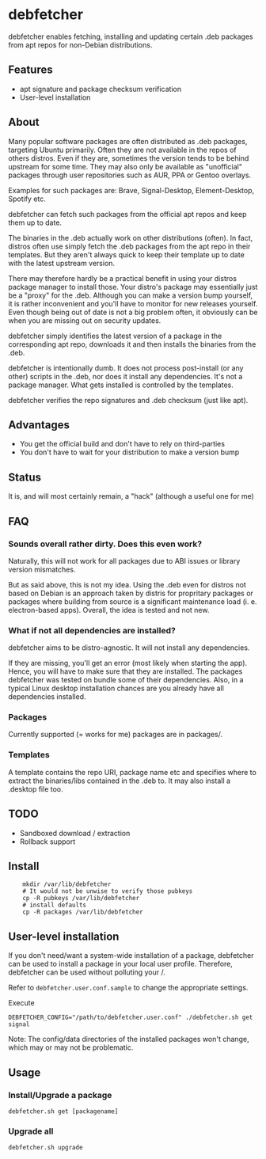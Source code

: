 # debfetcher
debfetcher enables fetching, installing and updating certain .deb packages from apt repos for non-Debian
distributions.

## Features
 - apt signature and package checksum verification
 - User-level installation

## About
Many popular software packages are often distributed as .deb packages, targeting Ubuntu primarily.
Often they are not available in the repos of others distros. Even if they are, sometimes the version tends to be behind upstream for some time. They may also only be available as "unofficial" packages through user repositories such as AUR, PPA or Gentoo overlays.

Examples for such packages are: Brave, Signal-Desktop, Element-Desktop, Spotify etc.

debfetcher can fetch such packages from the official apt repos and keep them up to date.

The binaries in the .deb actually work on other distributions (often). In fact, distros
often use simply fetch the .deb packages from the apt repo in their templates. But they aren't always
quick to keep their template up to date with the latest upstream version.

There may therefore hardly be a practical benefit in using your distros package manager to install those. Your distro's
package may essentially just be a "proxy" for the .deb. Although you can make a version bump yourself,
it is rather inconvenient and you'll have to monitor for new releases yourself. Even though being out
of date is not a big problem often, it obviously can be when you are missing out on security updates.

debfetcher simply identifies the latest version of a package in the corresponding apt repo, downloads it and then installs the binaries from the .deb.

debfetcher is intentionally dumb. It does not process post-install (or any other) scripts in the .deb, nor does it install any dependencies. It's not a package manager. What gets installed is controlled by the templates.

debfetcher verifies the repo signatures and .deb checksum (just like apt).


## Advantages
 - You get the official build and don't have to rely on third-parties
 - You don't have to wait for your distribution to make a version bump

## Status
It is, and will most certainly remain, a "hack" (although a useful one for me)

## FAQ

### Sounds overall rather dirty. Does this even work?
Naturally, this will not work for all packages due to ABI issues or library version mismatches.

But as said above, this is not my idea.  Using the .deb even for distros not based on Debian is an approach taken by distris for propritary packages or packages where building from source is a significant maintenance load (i. e. electron-based apps). Overall, the idea is tested and not new.


### What if not all dependencies are installed?
debfetcher aims to be distro-agnostic.  It will not install any dependencies.

If they are missing, you'll get an error (most likely when starting the app).
Hence, you will have to make sure that they are installed. The packages debfetcher was tested on bundle some
of their dependencies. Also, in a typical Linux desktop installation chances are you already have all dependencies installed.


### Packages
Currently supported (= works for me) packages are in packages/.

### Templates
A template contains the repo URI, package name etc and specifies where to extract the binaries/libs contained in the .deb to. It may also install a .desktop file too.

## TODO
  - Sandboxed download / extraction
  - Rollback support

## Install
```
    mkdir /var/lib/debfetcher
    # It would not be unwise to verify those pubkeys
    cp -R pubkeys /var/lib/debfetcher
    # install defaults
    cp -R packages /var/lib/debfetcher
```

## User-level installation
If you don't need/want a system-wide installation of a package, debfetcher can be used to install a package in your local user profile. Therefore, debfetcher can be used without polluting your /.

Refer to `debfetcher.user.conf.sample` to change the appropriate settings.

Execute
```
DEBFETCHER_CONFIG="/path/to/debfetcher.user.conf" ./debfetcher.sh get signal
```

Note: The config/data directories of the installed packages won't change, which may or may not be
problematic.

## Usage
### Install/Upgrade a package
```
debfetcher.sh get [packagename]
```

### Upgrade all
```
debfetcher.sh upgrade
```
